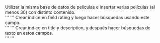 Utilizar la misma base de datos de películas e insertar varias películas (al menos 30) con distinto contenido.  
'''
'''
Crear índice en field rating y luego hacer búsquedas usando este campo.  
'''
'''
Crear índice en title y description, y después hacer búsquedas de texto en estos campos.  
'''
'''
